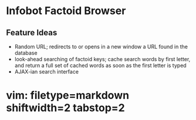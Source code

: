 # Infobot Factoid Browser #

## Feature Ideas ##
- Random URL; redirects to or opens in a new window a URL found in the
  database
- look-ahead searching of factoid keys; cache search words by first letter,
  and return a full set of cached words as soon as the first letter is typed
- AJAX-ian search interface

# vim: filetype=markdown shiftwidth=2 tabstop=2
